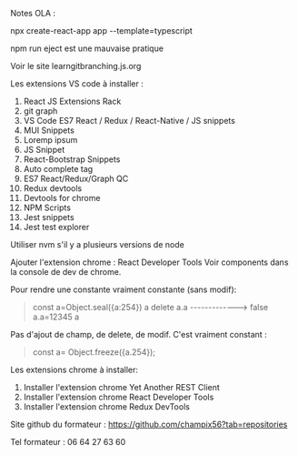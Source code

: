 Notes OLA : 

npx create-react-app app --template=typescript

npm run eject est une mauvaise pratique

Voir le site learngitbranching.js.org

Les extensions VS code à installer :
1. React JS Extensions Rack
2. git graph
3. VS Code ES7 React / Redux / React-Native / JS snippets
4. MUI Snippets
5. Loremp ipsum
6. JS Snippet
7. React-Bootstrap Snippets
8. Auto complete tag
9. ES7 React/Redux/Graph QC
10. Redux devtools
11. Devtools for chrome
12. NPM Scripts
13. Jest snippets
14. Jest test explorer

Utiliser nvm s'il y a plusieurs versions de node

Ajouter l'extension chrome : React Developer Tools
Voir components dans la console de dev de chrome.


Pour rendre une constante vraiment constante (sans modif):

> const a=Object.seal({a:254})
> a
> delete a.a   -------------> false
> a.a=12345
> a

Pas d'ajout de champ, de delete, de modif. C'est vraiment constant :
> const a= Object.freeze({a.254});

Les extensions chrome à installer:
1. Installer l'extension chrome Yet Another REST Client
2. Installer l'extension chrome React Developer Tools
3. Installer l'extension chrome Redux DevTools

Site github du formateur : https://github.com/champix56?tab=repositories

Tel formateur : 06 64 27 63 60
